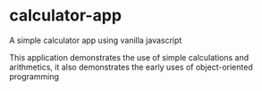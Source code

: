# calculator-app
A simple calculator app using vanilla javascript

This application demonstrates the use of simple calculations and arithmetics, it also demonstrates the early uses of object-oriented programming
